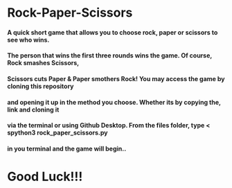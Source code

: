 # Rock-Paper-Scissors
#### A quick short game that allows you to choose rock, paper or scissors to see who wins. 
#### The person that wins the first three rounds wins the game. Of course, Rock smashes Scissors, 
#### Scissors cuts Paper & Paper smothers Rock! You may access the game by cloning this repository 
#### and opening it up in the method you choose. Whether its by copying the, link and cloning it 
#### via the terminal or using Github Desktop. From the files folder, type < spython3 rock_paper_scissors.py 
#### in you terminal and the game will begin.. 

# Good Luck!!!
